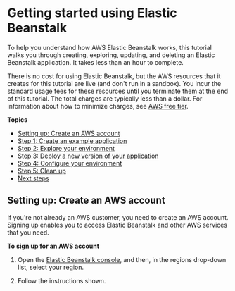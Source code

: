 # Getting started using Elastic Beanstalk<a name="GettingStarted"></a>

To help you understand how AWS Elastic Beanstalk works, this tutorial walks you through creating, exploring, updating, and deleting an Elastic Beanstalk application\. It takes less than an hour to complete\. 

There is no cost for using Elastic Beanstalk, but the AWS resources that it creates for this tutorial are live \(and don't run in a sandbox\)\. You incur the standard usage fees for these resources until you terminate them at the end of this tutorial\. The total charges are typically less than a dollar\. For information about how to minimize charges, see [AWS free tier](https://aws.amazon.com/free)\. 

**Topics**
+ [Setting up: Create an AWS account](#GettingStarted.Setup)
+ [Step 1: Create an example application](GettingStarted.CreateApp.md)
+ [Step 2: Explore your environment](GettingStarted.Explore.md)
+ [Step 3: Deploy a new version of your application](GettingStarted.DeployApp.md)
+ [Step 4: Configure your environment](GettingStarted.EditConfig.md)
+ [Step 5: Clean up](GettingStarted.Cleanup.md)
+ [Next steps](GettingStarted.Next.md)

## Setting up: Create an AWS account<a name="GettingStarted.Setup"></a>

If you're not already an AWS customer, you need to create an AWS account\. Signing up enables you to access Elastic Beanstalk and other AWS services that you need\.

**To sign up for an AWS account**

1. Open the [Elastic Beanstalk console](https://console.aws.amazon.com/elasticbeanstalk), and then, in the regions drop\-down list, select your region\.

1. Follow the instructions shown\.